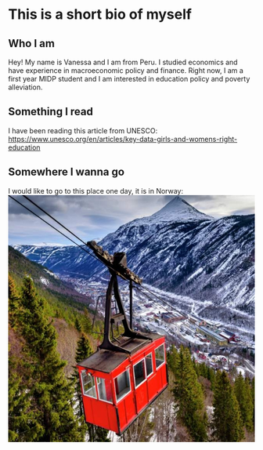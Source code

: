 # This is a short bio of myself

## Who I am
Hey! My name is Vanessa and I am from Peru. I studied economics and have experience in macroeconomic policy and finance. Right now, I am a first year MIDP student and I am interested in education policy and poverty alleviation.

## Something I read
I have been reading this article from UNESCO: https://www.unesco.org/en/articles/key-data-girls-and-womens-right-education

## Somewhere I wanna go
I would like to go to this place one day, it is in Norway: ![My Picture](Rjukan-Norway.jpg)
